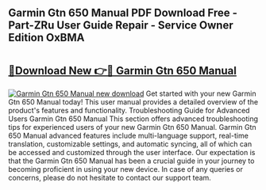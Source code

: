 ## Garmin Gtn 650 Manual PDF Download Free - Part-ZRu User Guide Repair - Service Owner Edition OxBMA

# <h2><a href="http://bc22143.oget.top/?id=Garmin+Gtn+650+Manual">🔗Download New 👉🔴 Garmin Gtn 650 Manual</a></h2>

[![Garmin Gtn 650 Manual new download](https://i.imgur.com/5g1atiW.png)](http://bc22143.oget.top/?id=Garmin+Gtn+650+Manual)
Get started with your new Garmin Gtn 650 Manual today! This user manual provides a detailed overview of the product's features and functionality. Troubleshooting Guide for Advanced Users Garmin Gtn 650 Manual This section offers advanced troubleshooting tips for experienced users of your new Garmin Gtn 650 Manual. Garmin Gtn 650 Manual advanced features include multi-language support, real-time translation, customizable settings, and automatic syncing, all of which can be accessed and customized through the user interface. Our expectation is that the Garmin Gtn 650 Manual has been a crucial guide in your journey to becoming proficient in using your new device. In case of any queries or concerns, please do not hesitate to contact our support team.
